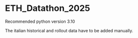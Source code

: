 # ETH_Datathon_2025

Recommended python version 3.10

The italian historical and rollout data have to be added manually.
